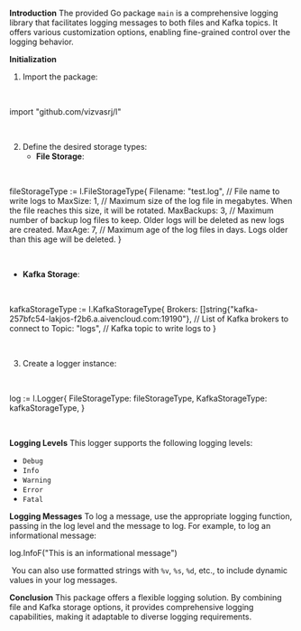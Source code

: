 
**Introduction**
The provided Go package `main`  is a comprehensive logging library that facilitates logging messages to both files and Kafka topics. It offers various customization options, enabling fine-grained control over the logging behavior.

**Initialization**
1. Import the package:
   
﻿

import "github.com/vizvasrj/l"

﻿

2. Define the desired storage types:
   - **File Storage**:
     
﻿

fileStorageType := l.FileStorageType{
         Filename:   "test.log", // File name to write logs to
         MaxSize:    1,         // Maximum size of the log file in megabytes. When the file reaches this size, it will be rotated.
         MaxBackups: 3,         // Maximum number of backup log files to keep. Older logs will be deleted as new logs are created.
         MaxAge:     7,         // Maximum age of the log files in days. Logs older than this age will be deleted.
     }

﻿
   - **Kafka Storage**:
     
﻿

kafkaStorageType := l.KafkaStorageType{
         Brokers: []string{"kafka-257bfc54-lakjos-f2b6.a.aivencloud.com:19190"}, // List of Kafka brokers to connect to
         Topic:   "logs",                                      // Kafka topic to write logs to
     }

﻿

3. Create a logger instance:
   
﻿

log := l.Logger{
       FileStorageType:  fileStorageType,
       KafkaStorageType: kafkaStorageType,
   }

﻿

**Logging Levels**
This logger supports the following logging levels:
- `Debug`
- `Info`
- `Warning`
- `Error`
- `Fatal`

**Logging Messages**
To log a message, use the appropriate logging function, passing in the log level and the message to log. For example, to log an informational message:
﻿

log.InfoF("This is an informational message")

﻿
You can also use formatted strings with `%v`, `%s`, `%d`, etc., to include dynamic values in your log messages.

**Conclusion**
This package offers a flexible logging solution. By combining file and Kafka storage options, it provides comprehensive logging capabilities, making it adaptable to diverse logging requirements.
